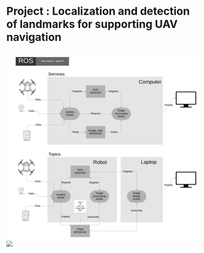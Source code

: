 # Project : Localization and detection of landmarks for supporting UAV navigation

<img src="images/ROS_diagram_1.png" width="1080">
          
<img src="images/pyramid_rock.jpg" width="1080">
 
